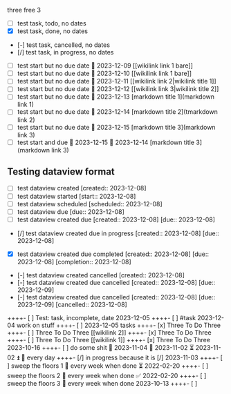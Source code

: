 three
free
3

- [ ] test task, todo, no dates
- [x] test task, done, no dates
- [-] test task, cancelled, no dates
- [/] test task, in progress, no dates
- [ ] test start but no due date 📅 2023-12-09 [[wikilink link 1 bare]]
- [ ] test start but no due date 📅 2023-12-10 [[wikilink link 1 bare]]
- [ ] test start but no due date 📅 2023-12-11 [[wikilink link 2|wikilink title 1]]
- [ ] test start but no due date 📅 2023-12-12 [[wikilink link 3|wikilink title 2]]
- [ ] test start but no due date 📅 2023-12-13 [markdown title 1](markdown link 1)
- [ ] test start but no due date 📅 2023-12-14  [markdown title 2](tmarkdown link 2)
- [ ] test start but no due date 📅 2023-12-15  [markdown title 3](markdown link 3)
- [ ] test start and due 📅 2023-12-15 🛫 2023-12-14 [markdown title 3](markdown link 3)

## Testing dataview format
- [ ] test dataview created [created:: 2023-12-08]
- [ ] test dataview started [start:: 2023-12-08]
- [ ] test dataview scheduled [scheduled:: 2023-12-08]
- [ ] test dataview due [due:: 2023-12-08]
- [ ] test dataview created due [created:: 2023-12-08] [due:: 2023-12-08]
- [/] test dataview created due in progress [created:: 2023-12-08] [due:: 2023-12-08]
- [x] test dataview created due completed [created:: 2023-12-08] [due:: 2023-12-08] [completion:: 2023-12-08]
- [-] test dataview created cancelled [created:: 2023-12-08]
- [-] test dataview created due cancelled [created:: 2023-12-08] [due:: 2023-12-09]
- [-] test dataview created due cancelled [created:: 2023-12-08] [due:: 2023-12-09] [cancelled:: 2023-12-08]

++++- [ ] Test: task, incomplete, date 2023-12-05
++++- [ ] #task 2023-12-04 work on stuff
++++- [ ] 2023-12-05 tasks
++++- [x] Three To Do Three
++++- [ ] Three To Do Three [[wikilink 2]]
++++- [x] Three To Do Three
++++- [ ] Three To Do Three [[wikilink 1]]
++++- [x] Three To Do Three 2023-10-16
++++- [ ] do some shit 📅 2023-11-04 🛫 2023-11-02 ⏳ 2023-11-02 ⏫ 🔁 every day 
++++- [/] in progress because it is [/] 2023-11-03
++++- [ ] sweep the floors 1 🔁 every week when done ⏳ 2022-02-20
++++- [ ] sweep the floors 2 🔁 every week when done ✅ 2022-02-20
++++- [ ] sweep the floors 3 🔁 every week when done 2023-10-13
++++- [ ] 